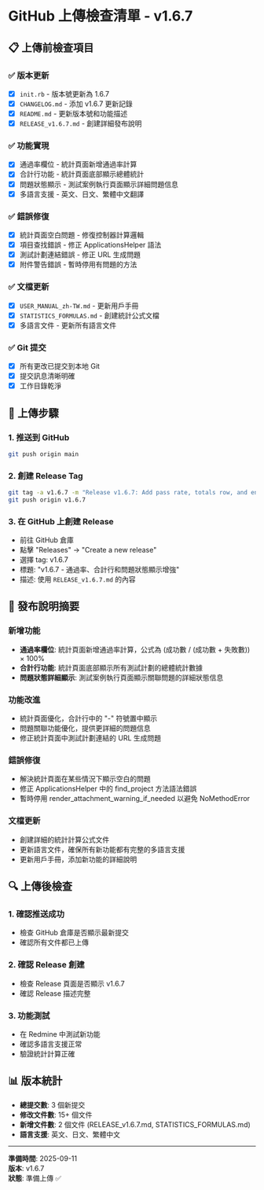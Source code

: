 # GitHub 上傳檢查清單 - v1.6.7

## 📋 上傳前檢查項目

### ✅ 版本更新
- [x] `init.rb` - 版本號更新為 1.6.7
- [x] `CHANGELOG.md` - 添加 v1.6.7 更新記錄
- [x] `README.md` - 更新版本號和功能描述
- [x] `RELEASE_v1.6.7.md` - 創建詳細發布說明

### ✅ 功能實現
- [x] 通過率欄位 - 統計頁面新增通過率計算
- [x] 合計行功能 - 統計頁面底部顯示總體統計
- [x] 問題狀態顯示 - 測試案例執行頁面顯示詳細問題信息
- [x] 多語言支援 - 英文、日文、繁體中文翻譯

### ✅ 錯誤修復
- [x] 統計頁面空白問題 - 修復控制器計算邏輯
- [x] 項目查找錯誤 - 修正 ApplicationsHelper 語法
- [x] 測試計劃連結錯誤 - 修正 URL 生成問題
- [x] 附件警告錯誤 - 暫時停用有問題的方法

### ✅ 文檔更新
- [x] `USER_MANUAL_zh-TW.md` - 更新用戶手冊
- [x] `STATISTICS_FORMULAS.md` - 創建統計公式文檔
- [x] 多語言文件 - 更新所有語言文件

### ✅ Git 提交
- [x] 所有更改已提交到本地 Git
- [x] 提交訊息清晰明確
- [x] 工作目錄乾淨

## 🚀 上傳步驟

### 1. 推送到 GitHub
```bash
git push origin main
```

### 2. 創建 Release Tag
```bash
git tag -a v1.6.7 -m "Release v1.6.7: Add pass rate, totals row, and enhanced issue display"
git push origin v1.6.7
```

### 3. 在 GitHub 上創建 Release
- 前往 GitHub 倉庫
- 點擊 "Releases" → "Create a new release"
- 選擇 tag: v1.6.7
- 標題: "v1.6.7 - 通過率、合計行和問題狀態顯示增強"
- 描述: 使用 `RELEASE_v1.6.7.md` 的內容

## 📝 發布說明摘要

### 新增功能
- **通過率欄位**: 統計頁面新增通過率計算，公式為 (成功數 / (成功數 + 失敗數)) × 100%
- **合計行功能**: 統計頁面底部顯示所有測試計劃的總體統計數據
- **問題狀態詳細顯示**: 測試案例執行頁面顯示關聯問題的詳細狀態信息

### 功能改進
- 統計頁面優化，合計行中的 "-" 符號置中顯示
- 問題關聯功能優化，提供更詳細的問題信息
- 修正統計頁面中測試計劃連結的 URL 生成問題

### 錯誤修復
- 解決統計頁面在某些情況下顯示空白的問題
- 修正 ApplicationsHelper 中的 find_project 方法語法錯誤
- 暫時停用 render_attachment_warning_if_needed 以避免 NoMethodError

### 文檔更新
- 創建詳細的統計計算公式文件
- 更新語言文件，確保所有新功能都有完整的多語言支援
- 更新用戶手冊，添加新功能的詳細說明

## 🔍 上傳後檢查

### 1. 確認推送成功
- 檢查 GitHub 倉庫是否顯示最新提交
- 確認所有文件都已上傳

### 2. 確認 Release 創建
- 檢查 Release 頁面是否顯示 v1.6.7
- 確認 Release 描述完整

### 3. 功能測試
- 在 Redmine 中測試新功能
- 確認多語言支援正常
- 驗證統計計算正確

## 📊 版本統計

- **總提交數**: 3 個新提交
- **修改文件數**: 15+ 個文件
- **新增文件數**: 2 個文件 (RELEASE_v1.6.7.md, STATISTICS_FORMULAS.md)
- **語言支援**: 英文、日文、繁體中文

---

**準備時間**: 2025-09-11  
**版本**: v1.6.7  
**狀態**: 準備上傳 ✅
